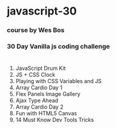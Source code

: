# javascript-30

### course by Wes Bos

### 30 Day Vanilla js coding challenge

#

1. JavaScript Drum Kit
2. JS + CSS Clock
3. Playing with CSS Variables and JS
4. Array Cardio Day 1
5. Flex Panels Image Gallery
6. Ajax Type Ahead
7. Array Cardio Day 2
8. Fun with HTML5 Canvas
9. 14 Must Know Dev Tools Tricks
